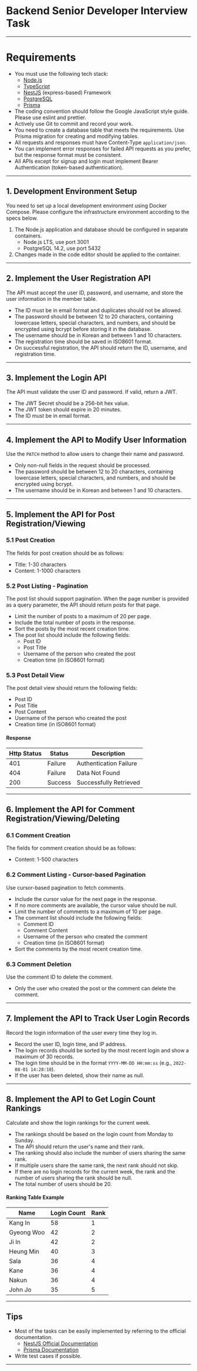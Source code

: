# Backend Senior Developer Interview Task

---

# Requirements

- You must use the following tech stack:
  - [Node.js](https://nodejs.org)
  - [TypeScript](https://www.typescriptlang.org)
  - [NestJS](http://nestjs.com) (express-based) Framework
  - [PostgreSQL](https://www.postgresql.org)
  - [Prisma](https://www.prisma.io)
- The coding convention should follow the Google JavaScript style guide. Please use eslint and prettier.
- Actively use Git to commit and record your work.
- You need to create a database table that meets the requirements. Use Prisma migration for creating and modifying tables.
- All requests and responses must have Content-Type `application/json`.
- You can implement error responses for failed API requests as you prefer, but the response format must be consistent.
- All APIs except for signup and login must implement Bearer Authentication (token-based authentication).

---

## 1. Development Environment Setup

You need to set up a local development environment using Docker Compose. Please configure the infrastructure environment according to the specs below.

1. The Node.js application and database should be configured in separate containers.
   - Node.js LTS, use port 3001
   - PostgreSQL 14.2, use port 5432
2. Changes made in the code editor should be applied to the container.

---

## 2. Implement the User Registration API

The API must accept the user ID, password, and username, and store the user information in the member table.

- The ID must be in email format and duplicates should not be allowed.
- The password should be between 12 to 20 characters, containing lowercase letters, special characters, and numbers, and should be encrypted using bcrypt before storing it in the database.
- The username should be in Korean and between 1 and 10 characters.
- The registration time should be saved in ISO8601 format.
- On successful registration, the API should return the ID, username, and registration time.

---

## 3. Implement the Login API

The API must validate the user ID and password. If valid, return a JWT.

- The JWT Secret should be a 256-bit hex value.
- The JWT token should expire in 20 minutes.
- The ID must be in email format.

---

## 4. Implement the API to Modify User Information

Use the `PATCH` method to allow users to change their name and password.

- Only non-null fields in the request should be processed.
- The password should be between 12 to 20 characters, containing lowercase letters, special characters, and numbers, and should be encrypted using bcrypt.
- The username should be in Korean and between 1 and 10 characters.

---

## 5. Implement the API for Post Registration/Viewing

### 5.1 Post Creation

The fields for post creation should be as follows:

- Title: 1-30 characters
- Content: 1-1000 characters

### 5.2 Post Listing - Pagination

The post list should support pagination. When the page number is provided as a query parameter, the API should return posts for that page.

- Limit the number of posts to a maximum of 20 per page.
- Include the total number of posts in the response.
- Sort the posts by the most recent creation time.
- The post list should include the following fields:
  - Post ID
  - Post Title
  - Username of the person who created the post
  - Creation time (in ISO8601 format)

### 5.3 Post Detail View

The post detail view should return the following fields:

- Post ID
- Post Title
- Post Content
- Username of the person who created the post
- Creation time (in ISO8601 format)

#### Response

| Http Status | Status  | Description            |
| ----------- | ------- | ---------------------- |
| 401         | Failure | Authentication Failure |
| 404         | Failure | Data Not Found         |
| 200         | Success | Successfully Retrieved |

---

## 6. Implement the API for Comment Registration/Viewing/Deleting

### 6.1 Comment Creation

The fields for comment creation should be as follows:

- Content: 1-500 characters

### 6.2 Comment Listing - Cursor-based Pagination

Use cursor-based pagination to fetch comments.

- Include the cursor value for the next page in the response.
- If no more comments are available, the cursor value should be null.
- Limit the number of comments to a maximum of 10 per page.
- The comment list should include the following fields:
  - Comment ID
  - Comment Content
  - Username of the person who created the comment
  - Creation time (in ISO8601 format)
- Sort the comments by the most recent creation time.

### 6.3 Comment Deletion

Use the comment ID to delete the comment.

- Only the user who created the post or the comment can delete the comment.

---

## 7. Implement the API to Track User Login Records

Record the login information of the user every time they log in.

- Record the user ID, login time, and IP address.
- The login records should be sorted by the most recent login and show a maximum of 30 records.
- The login time should be in the format `YYYY-MM-DD HH:mm:ss` (e.g., `2022-08-01 14:28:10`).
- If the user has been deleted, show their name as null.

---

## 8. Implement the API to Get Login Count Rankings

Calculate and show the login rankings for the current week.

- The rankings should be based on the login count from Monday to Sunday.
- The API should return the user's name and their rank.
- The ranking should also include the number of users sharing the same rank.
- If multiple users share the same rank, the next rank should not skip.
- If there are no login records for the current week, the rank and the number of users sharing the rank should be null.
- The total number of users should be 20.

#### Ranking Table Example

| Name       | Login Count | Rank |
| ---------- | ----------- | ---- |
| Kang In    | 58          | 1    |
| Gyeong Woo | 42          | 2    |
| Ji In      | 42          | 2    |
| Heung Min  | 40          | 3    |
| Sala       | 36          | 4    |
| Kane       | 36          | 4    |
| Nakun      | 36          | 4    |
| John Jo    | 35          | 5    |

---

## Tips

- Most of the tasks can be easily implemented by referring to the official documentation.
  - [NestJS Official Documentation](http://nestjs.com)
  - [Prisma Documentation](https://www.prisma.io/)
- Write test cases if possible.

---

